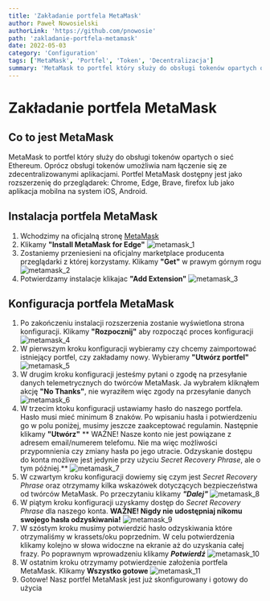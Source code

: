 ```yaml
---
title: 'Zakładanie portfela MetaMask'
author: Paweł Nowosielski
authorLink: 'https://github.com/pnowosie'
path: 'zakladanie-portfela-metamask'
date: 2022-05-03
category: 'Configuration'
tags: ['MetaMask', 'Portfel', 'Token', 'Decentralizacja']
summary: 'MetaMask to portfel który służy do obsługi tokenów opartych o sieć Ethereum. Oprócz obsługi tokenów umożliwia nam łączenie się ze zdecentralizowanymi aplikacjami.'
---
```


# Zakładanie portfela MetaMask

## Co to jest MetaMask

MetaMask to portfel który służy do obsługi tokenów opartych o sieć Ethereum. Oprócz obsługi tokenów umożliwia nam łączenie się ze zdecentralizowanymi aplikacjami. Portfel MetaMask dostępny jest jako rozszerzenię do przeglądarek: Chrome, Edge, Brave, firefox lub jako aplikacja mobilna na system iOS, Android.

## Instalacja portfela MetaMask
1. Wchodzimy na oficjalną stronę [MetaMask](https://metamask.io/download/)
2. Klikamy **"Install MetaMask for Edge"**
![metamask_1](assets/metamask_1.png)
3. Zostaniemy przeniesieni na oficjalny marketplace producenta przeglądarki z której korzystamy. Klikamy **"Get"** w prawym górnym rogu
![metamask_2](assets/metamask_2.png)
4. Potwierdzamy instalacje klikajac **"Add Extension"**
![metamask_3](assets/metamask_3.png)

## Konfiguracja portfela MetaMask
1. Po zakończeniu instalacji rozszerzenia zostanie wyświetlona strona konfiguracji. Klikamy **"Rozpocznij"** aby rozpocząć proces konfiguracji
![metamask_4](assets/metamask_4.png)
2. W pierwszym kroku konfiguracji wybieramy czy chcemy zaimportować istniejący portfel, czy zakładamy nowy. Wybieramy **"Utwórz portfel"**
![metamask_5](assets/metamask_5.png)
3. W drugim kroku konfiguracji jesteśmy pytani o zgodę na przesyłanie danych telemetrycznych do twórców MetaMask. Ja wybrałem kliknąłem akcję **"No Thanks"**, nie wyraziłem więc zgody na przesyłanie danych
![metamask_6](assets/metamask_6.png)
4. W trzecim ktoku konfiguracji ustawiamy hasło do naszego portfela. Hasło musi mieć minimum 8 znaków. Po wpisaniu hasła i potwierdzeniu go w polu poniżej, musimy jeszcze zaakceptować regulamin. Następnie klikamy **"Utwórz"** 
** WAŻNE! Nasze konto nie jest powiązane z adresem email/numerem telefomu. Nie ma więc możliwości przypomnienia czy zmiany hasła po jego utracie. Odzyskanie dostępu do konta możliwe jest jedynie przy użyciu *Secret Recovery Phrase*, ale o tym później.**
![metamask_7](assets/metamask_7.png)
5. W czwartym kroku konfiguracji dowiemy się czym jest *Secret Recovery Phrase* oraz otrzymamy kilka wskazówek dotyczących bezpieczeństwa od twórców MetaMask. Po przeczytaniu klikamy ***"Dalej"***
![metamask_8](assets/metamask_8.png)
6. W piątym kroku konfiguracji uzyskamy dostęp do *Secret Recovery Phrase* dla naszego konta. **WAŻNE! Nigdy nie udostępniaj nikomu swojego hasła odzyskiwania!**
![metamask_9](assets/metamask_9.png)
7. W szóstym kroku musimy potwierdzić hasło odzyskiwania które otrzymaliśmy w krassets/oku poprzednim. W celu potwierdzenia klikamy kolejno w słowa widoczne na ekranie aż do uzyskania całej frazy. Po poprawnym wprowadzeniu klikamy ***Potwierdź***
![metamask_10](assets/metamask_10.png)
8. W ostatnim kroku otrzymamy potwierdzenie założenia portfela MetaMask. Klikamy **Wszystko gotowe**
![metamask_11](assets/metamask_11.png)
9. Gotowe! Nasz portfel MetaMask jest już skonfigurowany i gotowy do użycia
